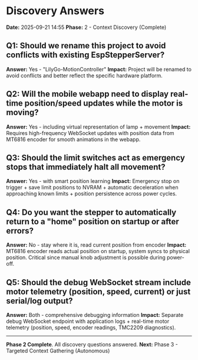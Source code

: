 # Discovery Answers

**Date:** 2025-09-21 14:55
**Phase:** 2 - Context Discovery (Complete)

## Q1: Should we rename this project to avoid conflicts with existing EspStepperServer?
**Answer:** Yes - "LilyGo-MotionController"
**Impact:** Project will be renamed to avoid conflicts and better reflect the specific hardware platform.

## Q2: Will the mobile webapp need to display real-time position/speed updates while the motor is moving?
**Answer:** Yes - including virtual representation of lamp + movement
**Impact:** Requires high-frequency WebSocket updates with position data from MT6816 encoder for smooth animations in the webapp.

## Q3: Should the limit switches act as emergency stops that immediately halt all movement?
**Answer:** Yes - with smart position learning
**Impact:** Emergency stop on trigger + save limit positions to NVRAM + automatic deceleration when approaching known limits + position persistence across power cycles.

## Q4: Do you want the stepper to automatically return to a "home" position on startup or after errors?
**Answer:** No - stay where it is, read current position from encoder
**Impact:** MT6816 encoder reads actual position on startup, system syncs to physical position. Critical since manual knob adjustment is possible during power-off.

## Q5: Should the debug WebSocket stream include motor telemetry (position, speed, current) or just serial/log output?
**Answer:** Both - comprehensive debugging information
**Impact:** Separate debug WebSocket endpoint with application logs + real-time motor telemetry (position, speed, encoder readings, TMC2209 diagnostics).

---

**Phase 2 Complete**. All discovery questions answered.
**Next:** Phase 3 - Targeted Context Gathering (Autonomous)